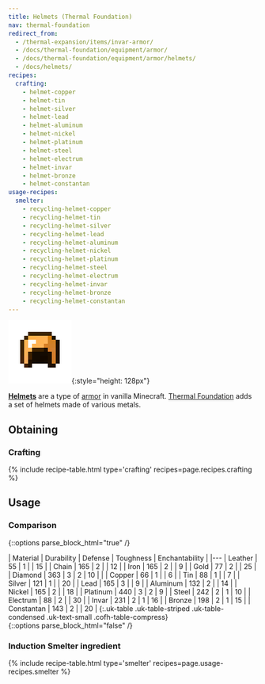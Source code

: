 ```yaml
---
title: Helmets (Thermal Foundation)
nav: thermal-foundation
redirect_from:
  - /thermal-expansion/items/invar-armor/
  - /docs/thermal-foundation/equipment/armor/
  - /docs/thermal-foundation/equipment/armor/helmets/
  - /docs/helmets/
recipes:
  crafting:
    - helmet-copper
    - helmet-tin
    - helmet-silver
    - helmet-lead
    - helmet-aluminum
    - helmet-nickel
    - helmet-platinum
    - helmet-steel
    - helmet-electrum
    - helmet-invar
    - helmet-bronze
    - helmet-constantan
usage-recipes:
  smelter:
    - recycling-helmet-copper
    - recycling-helmet-tin
    - recycling-helmet-silver
    - recycling-helmet-lead
    - recycling-helmet-aluminum
    - recycling-helmet-nickel
    - recycling-helmet-platinum
    - recycling-helmet-steel
    - recycling-helmet-electrum
    - recycling-helmet-invar
    - recycling-helmet-bronze
    - recycling-helmet-constantan
---
```


![Helmets](/assets/images/thermal-foundation/helmets.gif){:style="height: 128px"}


**[Helmets](https://minecraft.gamepedia.com/Helmet)** are a type of
[armor](https://minecraft.gamepedia.com/Armor) in vanilla Minecraft. [Thermal
Foundation](/docs/thermal-foundation/) adds a set of helmets made of various
metals.


Obtaining
---------

### Crafting
{% include recipe-table.html type='crafting' recipes=page.recipes.crafting %}


Usage
-----

### Comparison
{::options parse_block_html="true" /}
<div class="uk-overflow-container">
| Material | Durability | Defense | Toughness | Enchantability |
|---
| Leather | 55 | 1 | | 15 |
| Chain | 165 | 2 | | 12 |
| Iron | 165 | 2 | | 9 |
| Gold | 77 | 2 | | 25 |
| Diamond | 363 | 3 | 2 | 10 |
|
| Copper | 66 | 1 | | 6 |
| Tin | 88 | 1 | | 7 |
| Silver | 121 | 1 | | 20 |
| Lead | 165 | 3 | | 9 |
| Aluminum | 132 | 2 | | 14 |
| Nickel | 165 | 2 | | 18 |
| Platinum | 440 | 3 | 2 | 9 |
| Steel | 242 | 2 | 1 | 10 |
| Electrum | 88 | 2 | | 30 |
| Invar | 231 | 2 | 1 | 16 |
| Bronze | 198 | 2 | 1 | 15 |
| Constantan | 143 | 2 | | 20 |
{:.uk-table .uk-table-striped .uk-table-condensed .uk-text-small .cofh-table-compress}
</div>
{::options parse_block_html="false" /}

### Induction Smelter ingredient
{% include recipe-table.html type='smelter' recipes=page.usage-recipes.smelter %}
